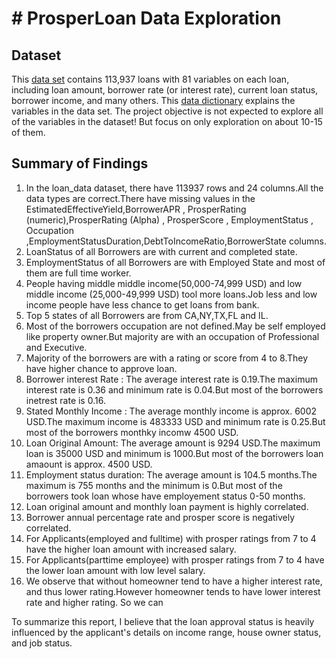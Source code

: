 # # ProsperLoan Data Exploration

## Dataset

This [data set](https://www.google.com/url?q=https://s3.amazonaws.com/udacity-hosted-downloads/ud651/prosperLoanData.csv&sa=D&ust=1547699802003000)
contains 113,937 loans with 81 variables on each loan, including loan amount, 
borrower rate (or interest rate), current loan status, borrower income, and many others.
This [data dictionary](https://docs.google.com/spreadsheets/d/1gDyi_L4UvIrLTEC6Wri5nbaMmkGmLQBk-Yx3z0XDEtI/edit?usp=sharing) explains the 
variables in the data set.
The project objective is not expected to explore all of the variables in the dataset! But focus on only exploration on about 10-15 of them.

## Summary of Findings


1. In the loan_data dataset, there have 113937 rows and 24 columns.All the data types are correct.There have missing values in the EstimatedEffectiveYield,BorrowerAPR , 
ProsperRating (numeric),ProsperRating (Alpha) , ProsperScore , EmploymentStatus , Occupation ,EmploymentStatusDuration,DebtToIncomeRatio,BorrowerState columns.
2. LoanStatus of all Borrowers are with current and completed state.
3. EmploymentStatus of all Borrowers are with Employed State and most of them are full time worker.
4. People having middle middle income(50,000-74,999 USD) and low middle income (25,000-49,999 USD) tool more loans.Job less and low income people have less chance to get loans from bank.
5. Top 5 states of all Borrowers are from CA,NY,TX,FL and IL.
6. Most of the borrowers occupation are not defined.May be self employed like property owner.But majority are with an occupation of Professional and Executive.
7. Majority of the borrowers are with a rating or score from 4 to 8.They have higher chance to approve loan.
8. Borrower interest Rate : The average interest rate is 0.19.The maximum interest rate is 0.36 and minimum rate is 0.04.But most of the borrowers inetrest rate is 0.16.
9. Stated Monthly Income : The average monthly income is approx. 6002 USD.The maximum income is 483333 USD and minimum rate is 0.25.But most of the borrowers monthky incomw 4500   USD.
10. Loan Original Amount: The average amount is 9294 USD.The maximum loan is 35000 USD and minimum is 1000.But most of the borrowers loan amaount is approx. 4500 USD.
11. Employment status duration: The average amount is 104.5 months.The maximum is 755 months and the minimum is 0.But most of the borrowers took loan whose have employement status 0-50 months.
12. Loan original amount and monthly loan payment is highly correlated.
13. Borrower annual percentage rate and prosper score is negatively correlated.
14. For Applicants(employed and fulltime) with prosper ratings from 7 to 4 have the higher loan amount with increased salary.
15. For Applicants(parttime employee) with prosper ratings from 7 to 4 have the lower loan amount with low level salary.
16. We observe that without homeowner tend to have a higher interest rate, and thus lower rating.However homeowner tends to have lower interest rate and higher rating. So we can 


To summarize this report, I believe that the loan approval status is heavily influenced by the applicant's details on income range, house owner status, and job status.
